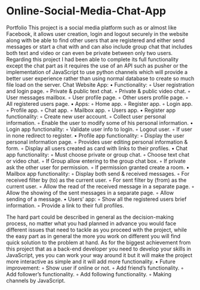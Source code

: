 # Online-Social-Media-Chat-App
Portfolio
This project is a social media platform such as or almost like Facebook, it allows user creation, login and logout securely in the website along with be able to find other users that are registered and either send messages or start a chat with and can also include group chat that includes both text and video or can even be private between only two users. Regarding this project I had been able to complete its full functionality except the chat part as it requires the use of an API such as pusher or the implementation of JavaScript to use python channels which will provide a better user experience rather than using normal database to create so much file load on the server.
Chat Website App:
    • Functionality:
        ◦ User registration and login page.
        ◦ Private & public text chat.
        ◦ Private & public video chat.
        ◦ User messages mailbox.
        ◦ User profile page.
        ◦ Other users profile page.
        ◦ All registered users page.
    • Apps:
        ◦ Home app.
        ◦ Register app.
        ◦ Login app.
        ◦ Profile app.
        ◦ Chat app.
        ◦ Mailbox app.
        ◦ Users app.
    • Register app functionality:
        ◦ Create new user account.
        ◦ Collect user personal information.
        ◦ Enable the user to modify some of his personal information.
    • Login app functionality:
        ◦ Validate user info to login.
        ◦ Logout user.
        ◦ If user in none redirect to register.
    • Profile app functionality:
        ◦ Display the user personal information page.
        ◦ Provides user editing personal information & form.
        ◦ Display all users created as card with links to their profiles.
    • Chat app functionality:
        ◦ Must choose private or group chat.
        ◦ Choose text chat or video chat.
        ◦ If Group allow entering to the group chat box.
        ◦ If private ask the other user for permission.
        ◦ If permission granted create a room.
    • Mailbox app functionality:
        ◦ Display both send & received messages.
        ◦ For received filter by (to) as the current user.
        ◦ For sent filter by (from) as the current user.
        ◦ Allow the read of the received message in a separate page.
        ◦ Allow the showing of the sent messages in a separate page.
        ◦ Allow sending of a message.
    • Users’ app:
        ◦ Show all the registered users brief information.
        ◦ Provide a link to their full profiles.

The hard part could be described in general as the decision-making process, no matter what you had planned in advance you would face different issues that need to tackle as you proceed with the project, while the easy part as in general the more you work on different you will find quick solution to the problem at hand.
 As for the biggest achievement from this project that as a back-end developer you need to develop your skills in JavaScript, yes you can work your way around it but it will make the project more interactive as simple and it will add more functionality.
    • Future improvement:
        ◦ Show user if online or not.
        ◦ Add friend’s functionality.
        ◦ Add follower’s functionality.
        ◦ Add following functionality.
        ◦ Making channels by JavaScript.
